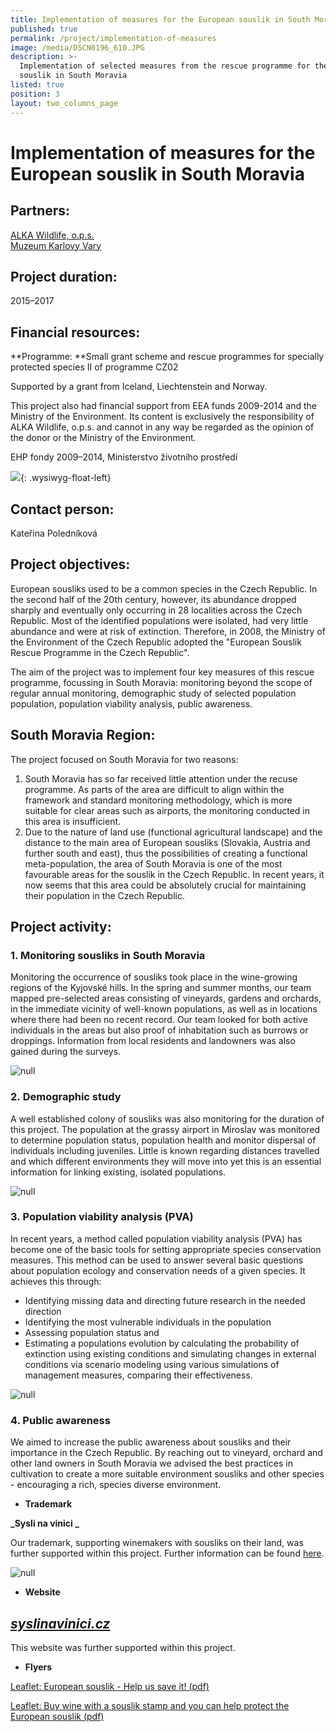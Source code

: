 ```yaml
---
title: Implementation of measures for the European souslik in South Moravia
published: true
permalink: /project/implementation-of-measures
image: /media/DSCN0196_610.JPG
description: >-
  Implementation of selected measures from the rescue programme for the European
  souslik in South Moravia
listed: true
position: 3
layout: two_columns_page
---
```

# **Implementation of measures for the European souslik in South Moravia**

## **Partners:**

[ALKA Wildlife, o.p.s.](https://www.alkawildlife.eu)\
[Muzeum Karlovy Vary](http://kvmuz.cz)

## **Project duration:**

2015–2017

## **Financial resources:**

**Programme: **Small grant scheme and rescue programmes for specially protected species II of programme CZ02

Supported by a grant from Iceland, Liechtenstein and Norway.

This project also had financial support from EEA funds 2009-2014 and the Ministry of the Environment. Its content is exclusively the responsibility of ALKA Wildlife, o.p.s. and cannot in any way be regarded as the opinion of the donor or the Ministry of the Environment.

EHP fondy 2009–2014, Ministerstvo životního prostředí

![](/media/loga_mgs_stojato_mm.jpg){: .wysiwyg-float-left} 

<div class="clearfix"></div>

## **Contact person:**

Kateřina Poledníková​

## **Project objectives:**

European sousliks used to be a common species in the Czech Republic. In the second half of the 20th century, however, its abundance dropped sharply and eventually only occurring in 28 localities across the Czech Republic. Most of the identified populations were isolated, had very little abundance and were  at risk of extinction. Therefore, in 2008, the Ministry of the Environment of the Czech Republic adopted the "European Souslik Rescue Programme in the Czech Republic". 

The aim of the project was to implement four key measures of this rescue programme, focussing in South Moravia: monitoring beyond the scope of regular annual monitoring, demographic study of selected population population, population viability analysis, public awareness.

## **South Moravia Region:**

The project focused on South Moravia for two reasons: 

1. South Moravia has so far received little attention under the recuse programme. As parts of the area are difficult to align within the framework and standard monitoring methodology, which is more suitable for clear areas such as airports, the monitoring conducted in this area is insufficient.
2. Due to the nature of land use (functional agricultural landscape) and the distance to the main area of ​​European sousliks (Slovakia, Austria and further south and east), thus the possibilities of creating a functional meta-population, the area of ​​South Moravia is one of the most favourable areas for the souslik in the Czech Republic. In recent years, it now seems that this area could be absolutely crucial for maintaining their population in the Czech Republic.

## **Project activity:**

### 1. Monitoring sousliks in South Moravia

Monitoring the occurrence of sousliks took place in the wine-growing regions of the Kyjovské hills. In the spring and summer months, our team mapped pre-selected areas consisting of vineyards, gardens and orchards, in the immediate vicinity of well-known populations, as well as in locations where there had been no recent record. Our team looked for both active individuals in the areas but also proof of inhabitation such as burrows or droppings. Information from local residents and landowners was also gained during the surveys.

![null](/media/IMG_0504_610.JPG)

### 2. Demographic study

A well established colony of sousliks was also monitoring for the duration of this project. The population at the grassy airport in Miroslav was monitored to determine population status, population health and monitor dispersal of individuals including juveniles. Little is known regarding distances travelled and which different environments they will move into yet this is an essential information for linking existing, isolated populations.

![null](/media/sysel_chycen_610.jpg)

### 3. Population viability analysis (PVA)

In recent years, a method called population viability analysis (PVA) has become one of the basic tools for setting appropriate species conservation measures. This method can be used to answer several basic questions about population ecology and conservation needs of a given species. It achieves this through:

* Identifying missing data and directing future research in the needed direction
* Identifying the most vulnerable individuals in the population
* Assessing population status and 
* Estimating a populations evolution by calculating the probability of extinction using existing conditions and simulating changes in external conditions via scenario modeling using various simulations of management measures, comparing their effectiveness.

![null](/media/sysel_2016_basic_srovnani.jpg)

### 4. Public awareness

We aimed to increase the public awareness about sousliks and their importance in the Czech Republic. By reaching out to vineyard, orchard and other land owners in South Moravia we advised the best practices in cultivation to create a more suitable environment sousliks and other species - encouraging a rich, species diverse environment.

* **Trademark**

**_Sysli na vinici _**

Our trademark, supporting winemakers with sousliks on their land, was further supported within this project. Further information can be found [here](/souslik-stamp).

![null](/media/samolepka_Syslinavinici.jpg)

* **Website**

## [**_syslinavinici.cz_**](www.syslinavinici.cz)

This website was further supported within this project.

* **Flyers**

[Leaflet: European souslik - Help us save it! (pdf)](/media/letak_sysel_Pomozte_chranit.pdf)

[Leaflet: Buy wine with a souslik stamp and you can help protect the European souslik (pdf)](/media/letak_sysel_znamka.pdf)
